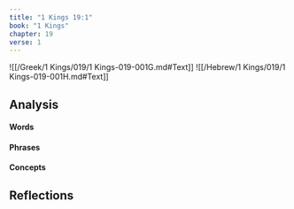 ```yaml
---
title: "1 Kings 19:1"
book: "1 Kings"
chapter: 19
verse: 1
---
```

![[/Greek/1 Kings/019/1 Kings-019-001G.md#Text]]
![[/Hebrew/1 Kings/019/1 Kings-019-001H.md#Text]]

## Analysis

#### Words

#### Phrases

#### Concepts

## Reflections
